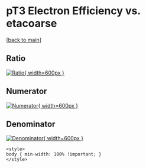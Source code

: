 # pT3 Electron Efficiency vs. etacoarse

[[back to main](./)]



## Ratio

[![Ratio](../mtv/var/pT3_11_eff_etacoarse.png){ width=600px }](../mtv/var/pT3_11_eff_etacoarse.pdf)

## Numerator

[![Numerator](../mtv/num/pT3_11_eff_etacoarse_num0.png){ width=600px }](../mtv/num/pT3_11_eff_etacoarse_num0.pdf)

## Denominator

[![Denominator](../mtv/den/pT3_11_eff_etacoarse_den.png){ width=600px }](../mtv/den/pT3_11_eff_etacoarse_den.pdf)


``` {=html}
<style>
body { min-width: 100% !important; }
</style>
```
